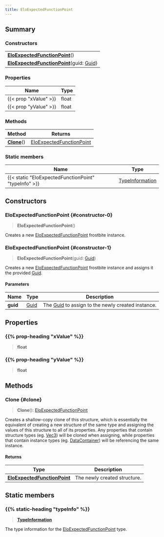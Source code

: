```yaml
---
title: EloExpectedFunctionPoint
---
```


## Summary

### Constructors

|  |
| --- |
| **[EloExpectedFunctionPoint](#constructor-0)**() |
| **[EloExpectedFunctionPoint](#constructor-1)**(guid: [Guid](/vext/ref/shared/type/guid)) |

### Properties

| Name | Type |
| ---- | ---- |
| {{< prop "xValue" >}} | float |
| {{< prop "yValue" >}} | float |

### Methods

| Method | Returns |
| ------ | ------- |
| **[Clone](#clone)**() | [EloExpectedFunctionPoint](/vext/ref/fb/eloexpectedfunctionpoint) |

### Static members

| Name | Type |
| ---- | ---- |
| {{< static "EloExpectedFunctionPoint" "typeInfo" >}} | [TypeInformation](/vext/ref/shared/type/typeinformation) |

## Constructors

### EloExpectedFunctionPoint {#constructor-0}

> **EloExpectedFunctionPoint**()

Creates a new [EloExpectedFunctionPoint](/vext/ref/fb/eloexpectedfunctionpoint) frostbite instance.

### EloExpectedFunctionPoint {#constructor-1}

> **EloExpectedFunctionPoint**(guid: [Guid](/vext/ref/shared/type/guid))

Creates a new [EloExpectedFunctionPoint](/vext/ref/fb/eloexpectedfunctionpoint) frostbite instance and assigns it the provided [Guid](/vext/ref/shared/type/guid).

#### Parameters

| Name | Type | Description |
| ---- | ---- | ----------- |
| **guid** | [Guid](/vext/ref/shared/type/guid) | The [Guid](/vext/ref/shared/type/guid) to assign to the newly created instance. |

## Properties

### {{% prop-heading "xValue" %}}

> **float**

### {{% prop-heading "yValue" %}}

> **float**

## Methods

### Clone {#clone}

> **Clone**(): [EloExpectedFunctionPoint](/vext/ref/fb/eloexpectedfunctionpoint)

Creates a shallow-copy clone of this structure, which is essentially the equivalent of creating a new structure of the same type and assigning the values of this structure to all of its properties. Any properties that contain structure types (eg. [Vec3](/vext/ref/shared/type/vec3)) will be cloned when assigning, while properties that contain instance types (eg. [DataContainer](/vext/ref/shared/type/datacontainer)) will be referencing the same instance.

#### Returns

| Type | Description |
| ---- | ----------- |
| **[EloExpectedFunctionPoint](/vext/ref/fb/eloexpectedfunctionpoint)** | The newly created structure. |

## Static members

### {{% static-heading "typeInfo" %}}

> **[TypeInformation](/vext/ref/shared/type/typeinformation)**

The type information for the [EloExpectedFunctionPoint](/vext/ref/fb/eloexpectedfunctionpoint) type.

